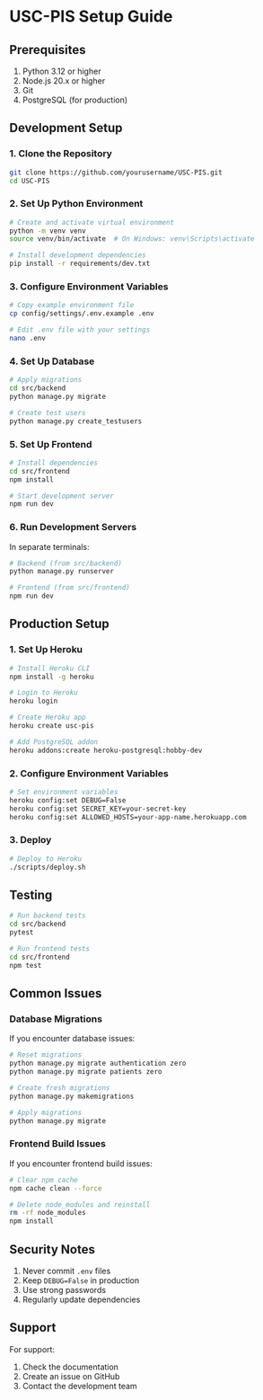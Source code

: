 # USC-PIS Setup Guide

## Prerequisites

1. Python 3.12 or higher
2. Node.js 20.x or higher
3. Git
4. PostgreSQL (for production)

## Development Setup

### 1. Clone the Repository

```bash
git clone https://github.com/yourusername/USC-PIS.git
cd USC-PIS
```

### 2. Set Up Python Environment

```bash
# Create and activate virtual environment
python -m venv venv
source venv/bin/activate  # On Windows: venv\Scripts\activate

# Install development dependencies
pip install -r requirements/dev.txt
```

### 3. Configure Environment Variables

```bash
# Copy example environment file
cp config/settings/.env.example .env

# Edit .env file with your settings
nano .env
```

### 4. Set Up Database

```bash
# Apply migrations
cd src/backend
python manage.py migrate

# Create test users
python manage.py create_testusers
```

### 5. Set Up Frontend

```bash
# Install dependencies
cd src/frontend
npm install

# Start development server
npm run dev
```

### 6. Run Development Servers

In separate terminals:

```bash
# Backend (from src/backend)
python manage.py runserver

# Frontend (from src/frontend)
npm run dev
```

## Production Setup

### 1. Set Up Heroku

```bash
# Install Heroku CLI
npm install -g heroku

# Login to Heroku
heroku login

# Create Heroku app
heroku create usc-pis

# Add PostgreSQL addon
heroku addons:create heroku-postgresql:hobby-dev
```

### 2. Configure Environment Variables

```bash
# Set environment variables
heroku config:set DEBUG=False
heroku config:set SECRET_KEY=your-secret-key
heroku config:set ALLOWED_HOSTS=your-app-name.herokuapp.com
```

### 3. Deploy

```bash
# Deploy to Heroku
./scripts/deploy.sh
```

## Testing

```bash
# Run backend tests
cd src/backend
pytest

# Run frontend tests
cd src/frontend
npm test
```

## Common Issues

### Database Migrations

If you encounter database issues:

```bash
# Reset migrations
python manage.py migrate authentication zero
python manage.py migrate patients zero

# Create fresh migrations
python manage.py makemigrations

# Apply migrations
python manage.py migrate
```

### Frontend Build Issues

If you encounter frontend build issues:

```bash
# Clear npm cache
npm cache clean --force

# Delete node_modules and reinstall
rm -rf node_modules
npm install
```

## Security Notes

1. Never commit `.env` files
2. Keep `DEBUG=False` in production
3. Use strong passwords
4. Regularly update dependencies

## Support

For support:
1. Check the documentation
2. Create an issue on GitHub
3. Contact the development team 